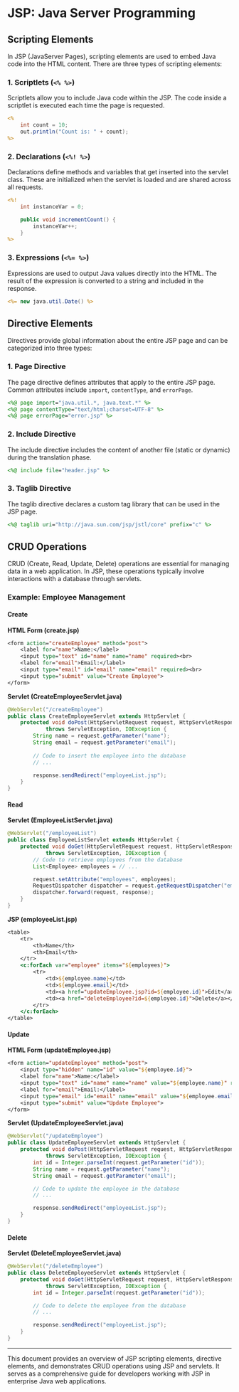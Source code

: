 # JSP: Java Server Programming

## Scripting Elements

In JSP (JavaServer Pages), scripting elements are used to embed Java code into the HTML content. There are three types of scripting elements:

### 1. Scriptlets (`<% %>`)

Scriptlets allow you to include Java code within the JSP. The code inside a scriptlet is executed each time the page is requested.

```jsp
<% 
    int count = 10;
    out.println("Count is: " + count);
%>
```

### 2. Declarations (`<%! %>`)

Declarations define methods and variables that get inserted into the servlet class. These are initialized when the servlet is loaded and are shared across all requests.

```jsp
<%! 
    int instanceVar = 0;

    public void incrementCount() {
        instanceVar++;
    }
%>
```

### 3. Expressions (`<%= %>`)

Expressions are used to output Java values directly into the HTML. The result of the expression is converted to a string and included in the response.

```jsp
<%= new java.util.Date() %>
```

## Directive Elements

Directives provide global information about the entire JSP page and can be categorized into three types:

### 1. Page Directive

The page directive defines attributes that apply to the entire JSP page. Common attributes include `import`, `contentType`, and `errorPage`.

```jsp
<%@ page import="java.util.*, java.text.*" %>
<%@ page contentType="text/html;charset=UTF-8" %>
<%@ page errorPage="error.jsp" %>
```

### 2. Include Directive

The include directive includes the content of another file (static or dynamic) during the translation phase.

```jsp
<%@ include file="header.jsp" %>
```

### 3. Taglib Directive

The taglib directive declares a custom tag library that can be used in the JSP page.

```jsp
<%@ taglib uri="http://java.sun.com/jsp/jstl/core" prefix="c" %>
```

## CRUD Operations

CRUD (Create, Read, Update, Delete) operations are essential for managing data in a web application. In JSP, these operations typically involve interactions with a database through servlets.

### Example: Employee Management

#### Create

**HTML Form (create.jsp)**

```jsp
<form action="createEmployee" method="post">
    <label for="name">Name:</label>
    <input type="text" id="name" name="name" required><br>
    <label for="email">Email:</label>
    <input type="email" id="email" name="email" required><br>
    <input type="submit" value="Create Employee">
</form>
```

**Servlet (CreateEmployeeServlet.java)**

```java
@WebServlet("/createEmployee")
public class CreateEmployeeServlet extends HttpServlet {
    protected void doPost(HttpServletRequest request, HttpServletResponse response)
            throws ServletException, IOException {
        String name = request.getParameter("name");
        String email = request.getParameter("email");
        
        // Code to insert the employee into the database
        // ...

        response.sendRedirect("employeeList.jsp");
    }
}
```

#### Read

**Servlet (EmployeeListServlet.java)**

```java
@WebServlet("/employeeList")
public class EmployeeListServlet extends HttpServlet {
    protected void doGet(HttpServletRequest request, HttpServletResponse response)
            throws ServletException, IOException {
        // Code to retrieve employees from the database
        List<Employee> employees = // ...

        request.setAttribute("employees", employees);
        RequestDispatcher dispatcher = request.getRequestDispatcher("employeeList.jsp");
        dispatcher.forward(request, response);
    }
}
```

**JSP (employeeList.jsp)**

```jsp
<table>
    <tr>
        <th>Name</th>
        <th>Email</th>
    </tr>
    <c:forEach var="employee" items="${employees}">
        <tr>
            <td>${employee.name}</td>
            <td>${employee.email}</td>
            <td><a href="updateEmployee.jsp?id=${employee.id}">Edit</a></td>
            <td><a href="deleteEmployee?id=${employee.id}">Delete</a></td>
        </tr>
    </c:forEach>
</table>
```

#### Update

**HTML Form (updateEmployee.jsp)**

```jsp
<form action="updateEmployee" method="post">
    <input type="hidden" name="id" value="${employee.id}">
    <label for="name">Name:</label>
    <input type="text" id="name" name="name" value="${employee.name}" required><br>
    <label for="email">Email:</label>
    <input type="email" id="email" name="email" value="${employee.email}" required><br>
    <input type="submit" value="Update Employee">
</form>
```

**Servlet (UpdateEmployeeServlet.java)**

```java
@WebServlet("/updateEmployee")
public class UpdateEmployeeServlet extends HttpServlet {
    protected void doPost(HttpServletRequest request, HttpServletResponse response)
            throws ServletException, IOException {
        int id = Integer.parseInt(request.getParameter("id"));
        String name = request.getParameter("name");
        String email = request.getParameter("email");

        // Code to update the employee in the database
        // ...

        response.sendRedirect("employeeList.jsp");
    }
}
```

#### Delete

**Servlet (DeleteEmployeeServlet.java)**

```java
@WebServlet("/deleteEmployee")
public class DeleteEmployeeServlet extends HttpServlet {
    protected void doGet(HttpServletRequest request, HttpServletResponse response)
            throws ServletException, IOException {
        int id = Integer.parseInt(request.getParameter("id"));

        // Code to delete the employee from the database
        // ...

        response.sendRedirect("employeeList.jsp");
    }
}
```

---

This document provides an overview of JSP scripting elements, directive elements, and demonstrates CRUD operations using JSP and servlets. It serves as a comprehensive guide for developers working with JSP in enterprise Java web applications.